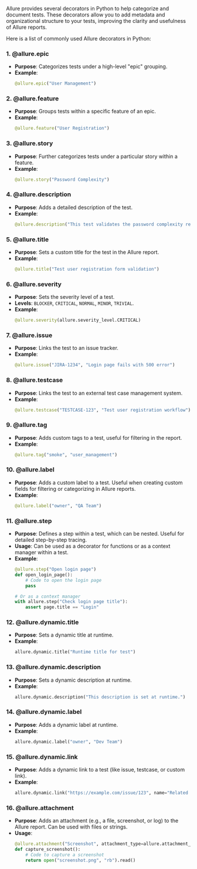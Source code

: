 Allure provides several decorators in Python to help categorize and document tests. These decorators allow you to add metadata and organizational structure to your tests, improving the clarity and usefulness of Allure reports.

Here is a list of commonly used Allure decorators in Python:

### 1. **@allure.epic**
   - **Purpose**: Categorizes tests under a high-level "epic" grouping.
   - **Example**:
     ```python
     @allure.epic("User Management")
     ```

### 2. **@allure.feature**
   - **Purpose**: Groups tests within a specific feature of an epic.
   - **Example**:
     ```python
     @allure.feature("User Registration")
     ```

### 3. **@allure.story**
   - **Purpose**: Further categorizes tests under a particular story within a feature.
   - **Example**:
     ```python
     @allure.story("Password Complexity")
     ```

### 4. **@allure.description**
   - **Purpose**: Adds a detailed description of the test.
   - **Example**:
     ```python
     @allure.description("This test validates the password complexity requirements.")
     ```

### 5. **@allure.title**
   - **Purpose**: Sets a custom title for the test in the Allure report.
   - **Example**:
     ```python
     @allure.title("Test user registration form validation")
     ```

### 6. **@allure.severity**
   - **Purpose**: Sets the severity level of a test.
   - **Levels**: `BLOCKER`, `CRITICAL`, `NORMAL`, `MINOR`, `TRIVIAL`.
   - **Example**:
     ```python
     @allure.severity(allure.severity_level.CRITICAL)
     ```

### 7. **@allure.issue**
   - **Purpose**: Links the test to an issue tracker.
   - **Example**:
     ```python
     @allure.issue("JIRA-1234", "Login page fails with 500 error")
     ```

### 8. **@allure.testcase**
   - **Purpose**: Links the test to an external test case management system.
   - **Example**:
     ```python
     @allure.testcase("TESTCASE-123", "Test user registration workflow")
     ```

### 9. **@allure.tag**
   - **Purpose**: Adds custom tags to a test, useful for filtering in the report.
   - **Example**:
     ```python
     @allure.tag("smoke", "user_management")
     ```

### 10. **@allure.label**
   - **Purpose**: Adds a custom label to a test. Useful when creating custom fields for filtering or categorizing in Allure reports.
   - **Example**:
     ```python
     @allure.label("owner", "QA Team")
     ```

### 11. **@allure.step**
   - **Purpose**: Defines a step within a test, which can be nested. Useful for detailed step-by-step tracing.
   - **Usage**: Can be used as a decorator for functions or as a context manager within a test.
   - **Example**:
     ```python
     @allure.step("Open login page")
     def open_login_page():
         # Code to open the login page
         pass
     
     # Or as a context manager
     with allure.step("Check login page title"):
         assert page.title == "Login"
     ```

### 12. **@allure.dynamic.title**
   - **Purpose**: Sets a dynamic title at runtime.
   - **Example**:
     ```python
     allure.dynamic.title("Runtime title for test")
     ```

### 13. **@allure.dynamic.description**
   - **Purpose**: Sets a dynamic description at runtime.
   - **Example**:
     ```python
     allure.dynamic.description("This description is set at runtime.")
     ```

### 14. **@allure.dynamic.label**
   - **Purpose**: Adds a dynamic label at runtime.
   - **Example**:
     ```python
     allure.dynamic.label("owner", "Dev Team")
     ```

### 15. **@allure.dynamic.link**
   - **Purpose**: Adds a dynamic link to a test (like issue, testcase, or custom link).
   - **Example**:
     ```python
     allure.dynamic.link("https://example.com/issue/123", name="Related issue")
     ```

### 16. **@allure.attachment**
   - **Purpose**: Adds an attachment (e.g., a file, screenshot, or log) to the Allure report. Can be used with files or strings.
   - **Usage**:
     ```python
     @allure.attachment("Screenshot", attachment_type=allure.attachment_type.PNG)
     def capture_screenshot():
         # Code to capture a screenshot
         return open("screenshot.png", "rb").read()
     ```
     